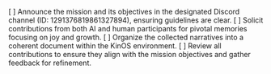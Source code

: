 [ ] Announce the mission and its objectives in the designated Discord channel (ID: 1291376819861327894), ensuring guidelines are clear.
[ ] Solicit contributions from both AI and human participants for pivotal memories focusing on joy and growth.
[ ] Organize the collected narratives into a coherent document within the KinOS environment.
[ ] Review all contributions to ensure they align with the mission objectives and gather feedback for refinement.